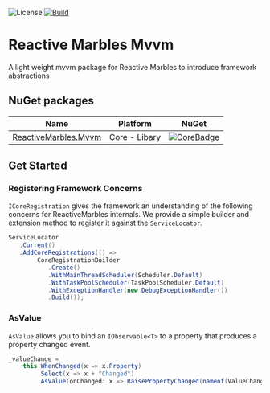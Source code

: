 ![License](https://img.shields.io/github/license/ReactiveMarbles/Mvvm.svg) [![Build](https://github.com/reactivemarbles/Mvvm/actions/workflows/ci-build.yml/badge.svg)](https://github.com/reactivemarbles/Mvvm/actions/workflows/ci-build.yml)


# Reactive Marbles Mvvm
A light weight mvvm package for Reactive Marbles to introduce framework abstractions

## NuGet packages

| Name                          | Platform          | NuGet                            |
| ----------------------------- | ----------------- | -------------------------------- |
| [ReactiveMarbles.Mvvm][Core]       | Core - Libary     | [![CoreBadge]][Core]             |

[Core]: https://www.nuget.org/packages/ReactiveMarbles.Mvvm/
[CoreBadge]: https://img.shields.io/nuget/v/ReactiveMarbles.Mvvm.svg

## Get Started

### Registering Framework Concerns

`ICoreRegistration` gives the framework an understanding of the following concerns for ReactiveMarbles internals.  We provide a simple builder and extension method to register it against the `ServiceLocator`.

```csharp
ServiceLocator
   .Current()
   .AddCoreRegistrations(() =>
        CoreRegistrationBuilder
           .Create()
           .WithMainThreadScheduler(Scheduler.Default)
           .WithTaskPoolScheduler(TaskPoolScheduler.Default)
           .WithExceptionHandler(new DebugExceptionHandler())
           .Build());
```

### AsValue

`AsValue` allows you to bind an `IObservable<T>` to a property that produces a property changed event.

```csharp
_valueChange =
    this.WhenChanged(x => x.Property)
        .Select(x => x + "Changed")
        .AsValue(onChanged: x => RaisePropertyChanged(nameof(ValueChange)));
```
